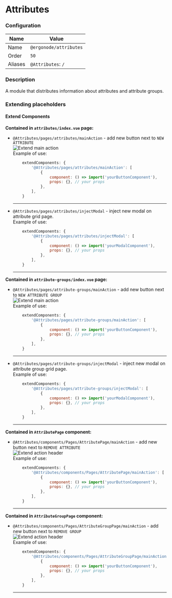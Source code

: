 # Attributes

### Configuration

| Name          | Value                    |
|---------------|--------------------------|
| Name          | `@ergonode/attributes`   |
| Order         | `50`                     |
| Aliases       | `@Attributes`: `/`       |

### Description

A module that distributes information about attributes and attribute groups.

### Extending placeholders

#### Extend Components
**Contained in `attributes/index.vue` page:**

* `@Attributes/pages/attributes/mainAction` - add new button next to `NEW ATTRIBUTE`<br>
    <img src="images/extends/extend-attribute-main-action.png" alt="Extend main action" />
    <br>
    Example of use:

    ```javascript
        extendComponents: {
            '@Attributes/pages/attributes/mainAction': [
                {
                    component: () => import('yourButtonComponent'),
                    props: {}, // your props
                },
            ],
        }
    ```
    ---

* `@Attributes/pages/attributes/injectModal` - inject new modal on attribute grid page.<br>
    Example of use:

    ```javascript
        extendComponents: {
            '@Attributes/pages/attributes/injectModal': [
                {
                    component: () => import('yourModalComponent'),
                    props: {}, // your props
                },
            ],
        }
    ```
    ---

**Contained in `attribute-groups/index.vue` page:**

* `@Attributes/pages/attribute-groups/mainAction` - add new button next to `NEW ATTRIBUTE GROUP`<br>
    <img src="images/extends/extend-attribute-gr-main-action.png" alt="Extend main action" />
    <br>
    Example of use:

    ```javascript
        extendComponents: {
            '@Attributes/pages/attribute-groups/mainAction': [
                {
                    component: () => import('yourButtonComponent'),
                    props: {}, // your props
                },
            ],
        }
    ```
    ---

* `@Attributes/pages/attribute-groups/injectModal` - inject new modal on attribute group grid page.<br>
    Example of use:

    ```javascript
        extendComponents: {
            '@Attributes/pages/attribute-groups/injectModal': [
                {
                    component: () => import('yourModalComponent'),
                    props: {}, // your props
                },
            ],
        }
    ```
    ---

**Contained in `AttributePage` component:**

* `@Attributes/components/Pages/AttributePage/mainAction` - add new button next to `REMOVE ATTRIBUTE`<br>
    <img src="images/extends/extend-edit-attr-action-header.png" alt="Extend action header" />
    <br>
    Example of use:

    ```javascript
        extendComponents: {
            '@Attributes/components/Pages/AttributePage/mainAction': [
                {
                    component: () => import('yourButtonComponent'),
                    props: {}, // your props
                },
            ],
        }
    ```
    ---

**Contained in `AttributeGroupPage` component:**

* `@Attributes/components/Pages/AttributeGroupPage/mainAction` - add new button next to `REMOVE GROUP`<br>
    <img src="images/extends/extend-edit-group-action-header.png" alt="Extend action header" />
    <br>
    Example of use:

    ```javascript
        extendComponents: {
            '@Attributes/components/Pages/AttributeGroupPage/mainAction': [
                {
                    component: () => import('yourButtonComponent'),
                    props: {}, // your props
                },
            ],
        }
    ```
    ---